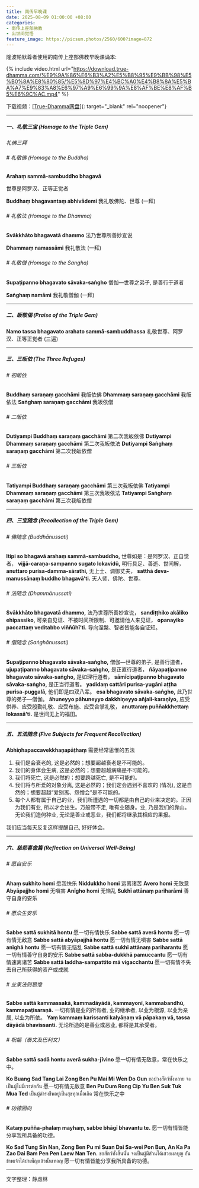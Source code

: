 ```yaml
---
title: 南传早晚课
date: 2025-08-09 01:00:00 +08:00
categories:
- 南传上座部佛教
- 出世间觉悟
feature_image: https://picsum.photos/2560/600?image=872
---
```


隆波帕默尊者使用的南传上座部佛教早晚课诵本:

{% include video.html url="https://download.true-dhamma.com/%E9%9A%86%E6%B3%A2%E5%B8%95%E9%BB%98%E5%B0%8A%E8%80%85/%E5%8D%97%E4%BC%A0%E4%B8%8A%E5%BA%A7%E9%83%A8%E6%97%A9%E6%99%9A%E8%AF%BE%E8%AF%B5%E6%9C%AC.mp4" %}

下载视频：[\[True-Dhamma网盘\]](https://download.true-dhamma.com/%E9%9A%86%E6%B3%A2%E5%B8%95%E9%BB%98%E5%B0%8A%E8%80%85/%E5%8D%97%E4%BC%A0%E4%B8%8A%E5%BA%A7%E9%83%A8%E6%97%A9%E6%99%9A%E8%AF%BE%E8%AF%B5%E6%9C%AC.mp4){: target="_blank" rel="noopener"}

---

##### 一、礼敬三宝 (Homage to the Triple Gem)

*礼佛三拜*

###### \# 礼敬佛 (Homage to the Buddha)

**Arahaṃ sammā-sambuddho bhagavā**

世尊是阿罗汉、正等正觉者

**Buddhaṃ bhagavantaṃ abhivādemi** 我礼敬佛陀、世尊 (一拜)

###### \# 礼敬法 (Homage to the Dhamma)

**Svākkhāto bhagavatā dhammo** 法乃世尊所善妙宣说

**Dhammaṃ namassāmi** 我礼敬法 (一拜)

###### \# 礼敬僧 (Homage to the Sangha)

**Supaṭipanno bhagavato sāvaka-saṅgho** 僧伽—世尊之弟子, 是善行于道者

**Saṅghaṃ namāmi** 我礼敬僧伽 (一拜)

---

##### 二、皈敬偈 (Praise of the Triple Gem)

**Namo tassa bhagavato arahato sammā-sambuddhassa** 礼敬世尊、阿罗汉、正等正觉者 (三遍)

---

##### 三、三皈依 (The Three Refuges)

###### \# 初皈依

**Buddhaṃ saraṇaṃ gacchāmi** 我皈依佛 **Dhammaṃ saraṇaṃ gacchāmi** 我皈依法 **Saṅghaṃ saraṇaṃ gacchāmi** 我皈依僧

###### \# 二皈依

**Dutiyampi Buddhaṃ saraṇaṃ gacchāmi** 第二次我皈依佛 **Dutiyampi Dhammaṃ saraṇaṃ gacchāmi** 第二次我皈依法 **Dutiyampi Saṅghaṃ saraṇaṃ gacchāmi** 第二次我皈依僧

###### \# 三皈依

**Tatiyampi Buddhaṃ saraṇaṃ gacchāmi** 第三次我皈依佛 **Tatiyampi Dhammaṃ saraṇaṃ gacchāmi** 第三次我皈依法 **Tatiyampi Saṅghaṃ saraṇaṃ gacchāmi** 第三次我皈依僧

---

##### 四、三宝随念 (Recollection of the Triple Gem)

###### \# 佛随念 (Buddhānussati)

**Itipi so bhagavā arahaṃ sammā-sambuddho,** 世尊如是：是阿罗汉、正自觉者， **vijjā-caraṇa-sampanno sugato lokavidū,** 明行具足、善逝、世间解， **anuttaro purisa-damma-sārathi,** 无上士、调御丈夫， **satthā deva-manussānaṃ buddho bhagavā’ti.** 天人师、佛陀、世尊。

###### \# 法随念 (Dhammānussati)

**Svākkhāto bhagavatā dhammo,** 法乃世尊所善妙宣说， **sandiṭṭhiko akāliko ehipassiko,** 可亲自见证、不被时间所限制、可邀请他人来见证， **opanayiko paccattaṃ veditabbo viññūhī’ti.** 导向涅槃、智者皆能各自证知。

###### \# 僧随念 (Saṅghānussati)

**Supaṭipanno bhagavato sāvaka-saṅgho,** 僧伽—世尊的弟子, 是善行道者， **ujupaṭipanno bhagavato sāvaka-saṅgho,** 是正直行道者， **ñāyapaṭipanno bhagavato sāvaka-saṅgho,** 是如理行道者， **sāmīcipaṭipanno bhagavato sāvaka-saṅgho,** 是正当行道者。 **yadidaṃ cattāri purisa-yugāni aṭṭha purisa-puggalā,** 他们即是四双八辈。 **esa bhagavato sāvaka-saṅgho,** 此乃世尊的弟子—僧伽。 **āhuneyyo pāhuneyyo dakkhiṇeyyo añjali-karaṇīyo,** 应受供养、应受殷勤礼敬、应受布施、应受合掌礼敬， **anuttaraṃ puññakkhettaṃ lokassā’ti.** 是世间无上的福田。

---

##### 五、五法随念 (Five Subjects for Frequent Recollection)

**Abhiṇhapaccavekkhaṇapāṭhaṃ** 需要经常思惟的五法

1. 我们是会衰老的, 这是必然的；想要超越衰老是不可能的。
2. 我们的身体会生病, 这是必然的；想要超越病痛是不可能的。
3. 我们将死亡, 这是必然的；想要跨越死亡, 是不可能的。
4. 我们将与所爱的对象分离, 这是必然的；我们定会遇到不喜欢的 (情况), 这是自然的；想要超越“爱别离、怨憎会”是不可能的。
5. 每个人都有属于自己的业，我们所遭遇的一切都是由自己的业来决定的。正因为我们有业, 所以才会出生。万般带不走, 唯有业随身。业, 乃是我们的靠山。无论我们造何种业, 无论是善业或恶业，我们都将继承其相应的果报。

我们应当每天反复这样提醒自己, 好好体会。

---

##### 六、慈悲喜舍篇 (Reflection on Universal Well-Being)

###### \# 愿自安乐

**Ahaṃ sukhito homi** 愿我快乐 **Niddukkho homi** 远离诸苦 **Avero homi** 无敌意 **Abyāpajjho homi** 无嗔害 **Anīgho homi** 无恼乱 **Sukhī attānaṃ pariharāmi** 善守自身的安乐

###### \# 愿众生安乐

**Sabbe sattā sukhitā hontu** 愿一切有情快乐 **Sabbe sattā averā hontu** 愿一切有情无敌意 **Sabbe sattā abyāpajjhā hontu** 愿一切有情无嗔害 **Sabbe sattā anīghā hontu** 愿一切有情无恼乱 **Sabbe sattā sukhī attānaṃ pariharantu** 愿一切有情善守自身的安乐 **Sabbe sattā sabba-dukkhā pamuccantu** 愿一切有情速离诸苦 **Sabbe sattā laddha-sampattito mā vigacchantu** 愿一切有情不失去自己所获得的资产或成就

###### \# 业果法则思惟

**Sabbe sattā kammassakā, kammadāyādā, kammayonī, kammabandhū, kammapaṭisaraṇā.** 一切有情是业的所有者, 业的继承者, 以业为根源, 以业为亲属, 以业为所依。 **Yaṃ kammaṃ karissanti kalyāṇaṃ vā pāpakaṃ vā, tassa dāyādā bhavissanti.** 无论所造的是善业或恶业, 都将是其承受者。

###### \# 祝福（泰文及巴利文）

**Sabbe sattā sadā hontu averā sukha-jīvino** 愿一切有情无敌意，常在快乐之中。

**Ko Buang Sad Tang Lai Zong Ben Pu Mai Mi Wen Do Gun** ขอปวงสัตว์ทั้งหลาย จงเป็นผู้ไม่มีเวรต่อกัน 愿一切有情无敌意 **Ben Pu Dum Rong Cip Yu Ben Suk Tuk Mua Ted** เป็นผู้ดำรงชีพอยู่เป็นสุขทุกเมื่อเถิด 常在快乐之中

###### \# 功德回向

**Kataṃ puñña-phalaṃ mayhaṃ, sabbe bhāgī bhavantu te.** 愿一切有情皆能分享我所具备的功德。

**Ko Sad Tung Sin Nan, Zong Ben Pu mi Suan Dai Sa-wei Pon Bun, An Ka Pa Zao Dai Bam Pen Pen Laew Nan Ten.** ขอสัตว์ทั้งสิ้นนั้น จงเป็นผู้มีส่วนได้เสวยผลบุญ อันข้าพเจ้าได้บำเพ็ญแล้วนั้นเทอญ 愿一切有情皆能分享我所具备的功德。

---

文字整理：静虑林